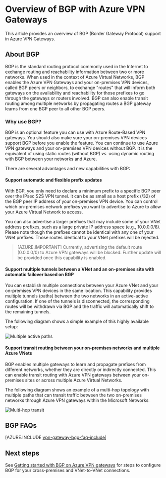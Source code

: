 <properties
   pageTitle="Overview of BGP with Azure VPN Gateways | Microsoft Azure"
   description="This article provides an overview of BGP with Azure VPN Gateways."
   services="vpn-gateway"
   documentationCenter="na"
   authors="yushwang"
   manager="rossort"
   editor=""
   tags=""/>

<tags
	ms.service="vpn-gateway"
	ms.date="06/16/2016"
	wacn.date=""/>

# Overview of BGP with Azure VPN Gateways

This article provides an overview of BGP (Border Gateway Protocol) support in Azure VPN Gateways.

## About BGP

BGP is the standard routing protocol commonly used in the Internet to exchange routing and reachability information between two or more networks. When used in the context of Azure Virtual Networks, BGP enables the Azure VPN Gateways and your on-premises VPN devices, called BGP peers or neighbors, to exchange "routes" that will inform both gateways on the availability and reachability for those prefixes to go through the gateways or routers involved. BGP can also enable transit routing among multiple networks by propagating routes a BGP gateway learns from one BGP peer to all other BGP peers.
 
### Why use BGP?

BGP is an optional feature you can use with Azure Route-Based VPN gateways. You should also make sure your on-premises VPN devices support BGP before you enable the feature. You can continue to use Azure VPN gateways and your on-premises VPN devices without BGP. It is the equivalent of using static routes (without BGP) *vs.* using dynamic routing with BGP between your networks and Azure.

There are several advantages and new capabilities with BGP:

#### Support automatic and flexible prefix updates

With BGP, you only need to declare a minimum prefix to a specific BGP peer over the IPsec S2S VPN tunnel. It can be as small as a host prefix (/32) of the BGP peer IP address of your on-premises VPN device. You can control which on-premises network prefixes you want to advertise to Azure to allow your Azure Virtual Network to access.
	
You can also advertise a larger prefixes that may include some of your VNet address prefixes, such as a large private IP address space (e.g., 10.0.0.0/8). Please note though the prefixes cannot be identical with any one of your VNet prefixes. Those routes identical to your VNet prefixes will be rejected.

>[AZURE.IMPORTANT] Currently, advertising the default route (0.0.0.0/0) to Azure VPN gateways will be blocked. Further update will be provided once this capability is enabled.

#### Support multiple tunnels between a VNet and an on-premises site with automatic failover based on BGP

You can establish multiple connections between your Azure VNet and your on-premises VPN devices in the same location. This capability provides multiple tunnels (paths) between the two networks in an active-active configuration. If one of the tunnels is disconnected, the corresponding routes will be withdrawn via BGP and the traffic will automatically shift to the remaining tunnels.
	
The following diagram shows a simple example of this highly available setup:
	
![Multiple active paths](./media/vpn-gateway-bgp-overview/multiple-active-tunnels.png)

#### Support transit routing between your on-premises networks and multiple Azure VNets

BGP enables multiple gateways to learn and propagate prefixes from different networks, whether they are directly or indirectly connected. This can enable transit routing with Azure VPN gateways between your on-premises sites or across multiple Azure Virtual Networks.
	
The following diagram shows an example of a multi-hop topology with multiple paths that can transit traffic between the two on-premises networks through Azure VPN gateways within the Microsoft Networks:

![Multi-hop transit](./media/vpn-gateway-bgp-overview/full-mesh-transit.png)

## BGP FAQs


[AZURE.INCLUDE [vpn-gateway-bgp-faq-include](../includes/vpn-gateway-bpg-faq-include.md)] 




## Next steps

See [Getting started with BGP on Azure VPN gateways](/documentation/articles/vpn-gateway-bgp-resource-manager-ps/) for steps to configure BGP for your cross-premises and VNet-to-VNet connections.

